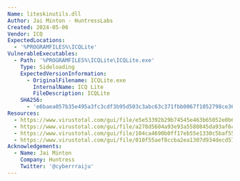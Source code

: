 ```yaml
---
Name: liteskinutils.dll
Author: Jai Minton - HuntressLabs
Created: 2024-05-06
Vendor: ICQ
ExpectedLocations:
  - '%PROGRAMFILES%\ICQLite'
VulnerableExecutables:
  - Path: '%PROGRAMFILES%\ICQLite\ICQLite.exe'
    Type: Sideloading
    ExpectedVersionInformation:
      - OriginalFilename: ICQLite.exe
        InternalName: ICQ Lite
        FileDescription: ICQLite
    SHA256:
      - 'e6baea057b35e495a3fc3cdf3b95d503c3abc63c371fbb0067f1052798ce3601'
Resources:
  - https://www.virustotal.com/gui/file/e5e53392b29b74545e463b65052e0b6b07e8299d709f07501fb0f31b97a679ab/details
  - https://www.virustotal.com/gui/file/a278d5604a93e93a5580845da93af6c316a37a4cd35c1fc9348958ae1bebdb90/details
  - https://www.virustotal.com/gui/file/104ca4690b0ff17eb55e1330c5baf5580a731b6834f0716c483e646d6030855c/relations
  - https://www.virustotal.com/gui/file/010f55aef8ccba2ea1307d934decd577a08fa21547d1db30e01f3ae5ff1cce07/relations
Acknowledgements:
  - Name: Jai Minton
    Company: Huntress
    Twitter: '@cyberrraiju'
---
```


